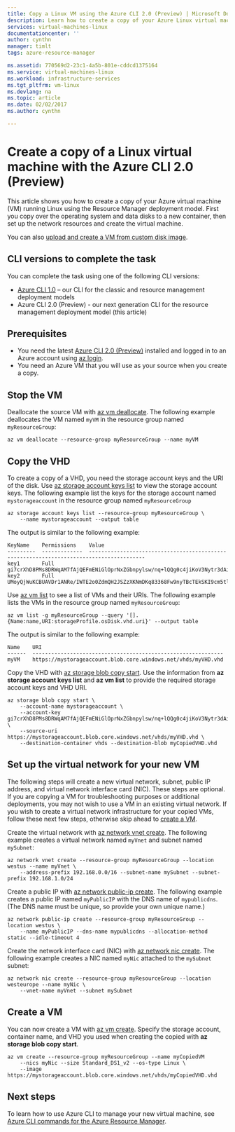 ```yaml
---
title: Copy a Linux VM using the Azure CLI 2.0 (Preview) | Microsoft Docs
description: Learn how to create a copy of your Azure Linux virtual machine in the Resource Manager deployment model with the Azure CLI 2.0 (Preview)
services: virtual-machines-linux
documentationcenter: ''
author: cynthn
manager: timlt
tags: azure-resource-manager

ms.assetid: 770569d2-23c1-4a5b-801e-cddcd1375164
ms.service: virtual-machines-linux
ms.workload: infrastructure-services
ms.tgt_pltfrm: vm-linux
ms.devlang: na
ms.topic: article
ms.date: 02/02/2017
ms.author: cynthn

---
```

# Create a copy of a Linux virtual machine with the Azure CLI 2.0 (Preview)
This article shows you how to create a copy of your Azure virtual machine (VM) running Linux using the Resource Manager deployment model. First you copy over the operating system and data disks to a new container, then set up the network resources and create the virtual machine.

You can also [upload and create a VM from custom disk image](virtual-machines-linux-upload-vhd.md?toc=%2fazure%2fvirtual-machines%2flinux%2ftoc.json).

## CLI versions to complete the task
You can complete the task using one of the following CLI versions:

- [Azure CLI 1.0](virtual-machines-linux-copy-vm-nodejs.md?toc=%2fazure%2fvirtual-machines%2flinux%2ftoc.json) – our CLI for the classic and resource management deployment models
- Azure CLI 2.0 (Preview) - our next generation CLI for the resource management deployment model (this article)

## Prerequisites
- You need the latest [Azure CLI 2.0 (Preview)](/cli/azure/install-az-cli2) installed and logged in to an Azure account using [az login](/cli/azure/#login).
- You need an Azure VM that you will use as your source when you create a copy.

## Stop the VM
Deallocate the source VM with [az vm deallocate](/cli/azure/vm#deallocate). The following example deallocates the VM named `myVM` in the resource group named `myResourceGroup`:

```azurecli
az vm deallocate --resource-group myResourceGroup --name myVM
```

## Copy the VHD
To create a copy of a VHD, you need the storage account keys and the URI of the disk. Use [az storage account keys list](/cli/azure/storage/account/keys#list) to view the storage account keys. The following example list the keys for the storage account named `mystorageaccount` in the resource group named `myResourceGroup`

```azurecli
az storage account keys list --resource-group myResourceGroup \
    --name mystorageaccount --output table
```

The output is similar to the following example:

```azurecli
KeyName    Permissions    Value
---------  -------------  ----------------------------------------------------------------------------------------
key1       Full           gi7crXhD8PMs8DRWqAM7fAjQEFmENiGlOprNxZGbnpylsw/nq+lQQg0c4jiKoV3Nytr3dAiXZRpL8jflpAr2Ug==
key2       Full           UMoyQjWuKCBUAVDr1ANRe/IWTE2o0ZdmQH2JSZzXKNmDKq83368Fw9nyTBcTEkSKI9cm5tlTL8J15ArbPMo8eA==
```

Use [az vm list](/cli/azure/vm#list) to see a list of VMs and their URIs. The following example lists the VMs in the resource group named `myResourceGroup`:

```azurecli
az vm list -g myResourceGroup --query '[].{Name:name,URI:storageProfile.osDisk.vhd.uri}' --output table
```

The output is similar to the following example:

```azurecli
Name    URI
------  -------------------------------------------------------------
myVM    https://mystorageaccount.blob.core.windows.net/vhds/myVHD.vhd
```

Copy the VHD with [az storage blob copy start](/cli/azure/storage/blob/copy#start). Use the information from **az storage account keys list** and **az vm list** to provide the required storage account keys and VHD URI.

```azurecli
az storage blob copy start \
    --account-name mystorageaccount \
    --account-key gi7crXhD8PMs8DRWqAM7fAjQEFmENiGlOprNxZGbnpylsw/nq+lQQg0c4jiKoV3Nytr3dAiXZRpL8jflpAr2Ug== \
    --source-uri https://mystorageaccount.blob.core.windows.net/vhds/myVHD.vhd \
    --destination-container vhds --destination-blob myCopiedVHD.vhd
```

## Set up the virtual network for your new VM
The following steps will create a new virtual network, subnet, public IP address, and virtual network interface card (NIC). These steps are optional. If you are copying a VM for troubleshooting purposes or additional deployments, you may not wish to use a VM in an existing virtual network. If you wish to create a virtual network infrastructure for your copied VMs, follow these next few steps, otherwise skip ahead to [create a VM](#create-a-vm).

Create the virtual network with [az network vnet create](/cli/azure/network/vnet#create). The following example creates a virtual network named `myVnet` and subnet named `mySubnet`:

```azurecli
az network vnet create --resource-group myResourceGroup --location westus --name myVnet \
    --address-prefix 192.168.0.0/16 --subnet-name mySubnet --subnet-prefix 192.168.1.0/24
```

Create a public IP with [az network public-ip create](/cli/azure/network/public-ip#create). The following example creates a public IP named `myPublicIP` with the DNS name of `mypublicdns`. (The DNS name must be unique, so provide your own unique name.)

```azurecli
az network public-ip create --resource-group myResourceGroup --location westus \
    --name myPublicIP --dns-name mypublicdns --allocation-method static --idle-timeout 4
```

Create the network interface card (NIC) with [az network nic create](/cli/azure/network/nic#create). The following example creates a NIC named `myNic` attached to the `mySubnet` subnet:

```azurecli
az network nic create --resource-group myResourceGroup --location westeurope --name myNic \
    --vnet-name myVnet --subnet mySubnet
```

## Create a VM
You can now create a VM with [az vm create](/cli/azure/vm#create). Specify the storage account, container name, and VHD you used when creating the copied with **az storage blob copy start**.

```azurecli
az vm create --resource-group myResourceGroup --name myCopiedVM 
    --nics myNic --size Standard_DS1_v2 --os-type Linux \
    --image https://mystorageaccount.blob.core.windows.net/vhds/myCopiedVHD.vhd 
```

## Next steps
To learn how to use Azure CLI to manage your new virtual machine, see [Azure CLI commands for the Azure Resource Manager](azure-cli-arm-commands.md).

